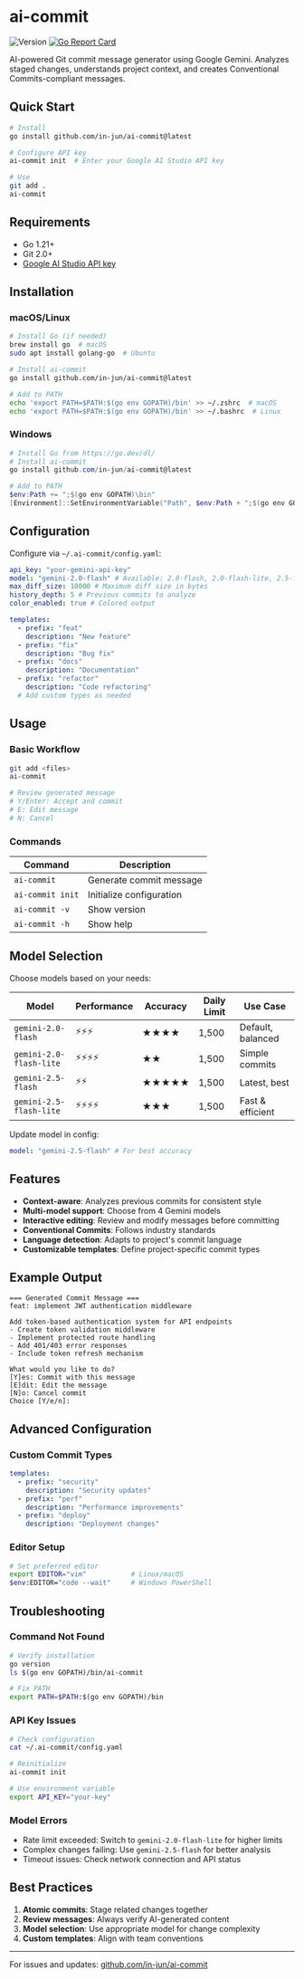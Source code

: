 # ai-commit

![Version](https://img.shields.io/badge/version-1.3.0-blue.svg)
[![Go Report Card](https://goreportcard.com/badge/github.com/in-jun/ai-commit)](https://goreportcard.com/report/github.com/in-jun/ai-commit)

AI-powered Git commit message generator using Google Gemini. Analyzes staged changes, understands project context, and creates Conventional Commits-compliant messages.

## Quick Start

```bash
# Install
go install github.com/in-jun/ai-commit@latest

# Configure API key
ai-commit init  # Enter your Google AI Studio API key

# Use
git add .
ai-commit
```

## Requirements

- Go 1.21+
- Git 2.0+
- [Google AI Studio API key](https://aistudio.google.com/app/apikey)

## Installation

### macOS/Linux

```bash
# Install Go (if needed)
brew install go  # macOS
sudo apt install golang-go  # Ubuntu

# Install ai-commit
go install github.com/in-jun/ai-commit@latest

# Add to PATH
echo 'export PATH=$PATH:$(go env GOPATH)/bin' >> ~/.zshrc  # macOS
echo 'export PATH=$PATH:$(go env GOPATH)/bin' >> ~/.bashrc  # Linux
```

### Windows

```powershell
# Install Go from https://go.dev/dl/
# Install ai-commit
go install github.com/in-jun/ai-commit@latest

# Add to PATH
$env:Path += ";$(go env GOPATH)\bin"
[Environment]::SetEnvironmentVariable("Path", $env:Path + ";$(go env GOPATH)\bin", [EnvironmentVariableTarget]::User)
```

## Configuration

Configure via `~/.ai-commit/config.yaml`:

```yaml
api_key: "your-gemini-api-key"
model: "gemini-2.0-flash" # Available: 2.0-flash, 2.0-flash-lite, 2.5-flash, 2.5-flash-lite
max_diff_size: 10000 # Maximum diff size in bytes
history_depth: 5 # Previous commits to analyze
color_enabled: true # Colored output

templates:
  - prefix: "feat"
    description: "New feature"
  - prefix: "fix"
    description: "Bug fix"
  - prefix: "docs"
    description: "Documentation"
  - prefix: "refactor"
    description: "Code refactoring"
  # Add custom types as needed
```

## Usage

### Basic Workflow

```bash
git add <files>
ai-commit

# Review generated message
# Y/Enter: Accept and commit
# E: Edit message
# N: Cancel
```

### Commands

| Command          | Description              |
| ---------------- | ------------------------ |
| `ai-commit`      | Generate commit message  |
| `ai-commit init` | Initialize configuration |
| `ai-commit -v`   | Show version             |
| `ai-commit -h`   | Show help                |

## Model Selection

Choose models based on your needs:

| Model                   | Performance | Accuracy | Daily Limit | Use Case          |
| ----------------------- | ----------- | -------- | ----------- | ----------------- |
| `gemini-2.0-flash`      | ⚡⚡⚡      | ★★★★     | 1,500       | Default, balanced |
| `gemini-2.0-flash-lite` | ⚡⚡⚡⚡    | ★★       | 1,500       | Simple commits    |
| `gemini-2.5-flash`      | ⚡⚡        | ★★★★★    | 1,500       | Latest, best      |
| `gemini-2.5-flash-lite` | ⚡⚡⚡⚡    | ★★★      | 1,500       | Fast & efficient  |

Update model in config:

```yaml
model: "gemini-2.5-flash" # For best accuracy
```

## Features

- **Context-aware**: Analyzes previous commits for consistent style
- **Multi-model support**: Choose from 4 Gemini models
- **Interactive editing**: Review and modify messages before committing
- **Conventional Commits**: Follows industry standards
- **Language detection**: Adapts to project's commit language
- **Customizable templates**: Define project-specific commit types

## Example Output

```
=== Generated Commit Message ===
feat: implement JWT authentication middleware

Add token-based authentication system for API endpoints
- Create token validation middleware
- Implement protected route handling
- Add 401/403 error responses
- Include token refresh mechanism

What would you like to do?
[Y]es: Commit with this message
[E]dit: Edit the message
[N]o: Cancel commit
Choice [Y/e/n]:
```

## Advanced Configuration

### Custom Commit Types

```yaml
templates:
  - prefix: "security"
    description: "Security updates"
  - prefix: "perf"
    description: "Performance improvements"
  - prefix: "deploy"
    description: "Deployment changes"
```

### Editor Setup

```bash
# Set preferred editor
export EDITOR="vim"           # Linux/macOS
$env:EDITOR="code --wait"     # Windows PowerShell
```

## Troubleshooting

### Command Not Found

```bash
# Verify installation
go version
ls $(go env GOPATH)/bin/ai-commit

# Fix PATH
export PATH=$PATH:$(go env GOPATH)/bin
```

### API Key Issues

```bash
# Check configuration
cat ~/.ai-commit/config.yaml

# Reinitialize
ai-commit init

# Use environment variable
export API_KEY="your-key"
```

### Model Errors

- Rate limit exceeded: Switch to `gemini-2.0-flash-lite` for higher limits
- Complex changes failing: Use `gemini-2.5-flash` for better analysis
- Timeout issues: Check network connection and API status

## Best Practices

1. **Atomic commits**: Stage related changes together
2. **Review messages**: Always verify AI-generated content
3. **Model selection**: Use appropriate model for change complexity
4. **Custom templates**: Align with team conventions

---

For issues and updates: [github.com/in-jun/ai-commit](https://github.com/in-jun/ai-commit)
